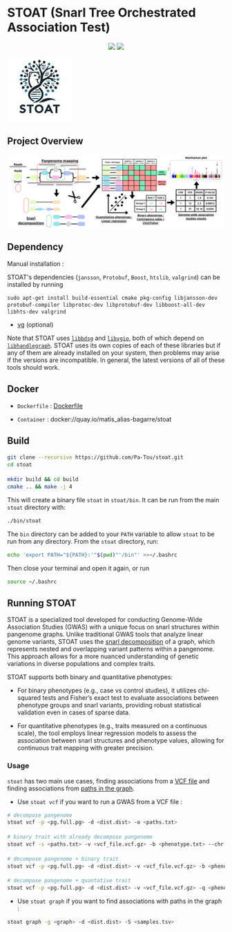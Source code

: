 # STOAT (Snarl Tree Orchestrated Association Test)

<p align="center">
    <a href="https://isocpp.org/"><img src="https://img.shields.io/badge/C++-17-blue.svg"></a>
    <a href="https://github.com/vgteam/libbdsg/releases/tag/v0.3"><img src="https://img.shields.io/badge/bdsg-0.3-green.svg"></a>
</p>

<img src="pictures/logo.png" width="150">

## Project Overview

<img src="pictures/stoat_rep.png">


## Dependency

Manual installation : 

STOAT's dependencies (`jansson`, `Protobuf`, `Boost`, `htslib`, `valgrind`) can be installed by running

```
sudo apt-get install build-essential cmake pkg-config libjansson-dev protobuf-compiler libprotoc-dev libprotobuf-dev libboost-all-dev libhts-dev valgrind
```

- [vg](https://github.com/vgteam/vg) (optional)

Note that STOAT uses [`libbdsg`](https://github.com/vgteam/libbdsg) and [`libvgio`](https://github.com/vgteam/libvgio), both of which depend on [`libhandlegraph`](https://github.com/vgteam/libhandlegraph).
STOAT uses its own copies of each of these libraries but if any of them are already installed on your system, then problems may arise if the versions are incompatible.
In general, the latest versions of all of these tools should work.

## Docker

- `Dockerfile` : [Dockerfile](https://github.com/Pa-Tou/stoat/blob/main/Dockerfile)

- `Container` : docker://quay.io/matis_alias-bagarre/stoat

## Build

```bash
git clone --recursive https://github.com/Pa-Tou/stoat.git
cd stoat

mkdir build && cd build
cmake .. && make -j 4
```

This will create a binary file `stoat` in `stoat/bin`. 
It can be run from the main `stoat` directory with:

```bash
./bin/stoat
```

The `bin` directory can be added to your `PATH` variable to allow `stoat` to be run from any directory.
From the `stoat` directory, run:

```bash
echo 'export PATH="${PATH}:'"$(pwd)"'/bin"' >>~/.bashrc
```

Then close your terminal and open it again, or run

```bash
source ~/.bashrc
```

## Running STOAT

STOAT is a specialized tool developed for conducting Genome-Wide Association Studies (GWAS) with a unique focus on snarl structures within pangenome graphs. Unlike traditional GWAS tools that analyze linear genome variants, STOAT uses the [snarl decomposition](https://github.com/vgteam/vg/wiki/Snarls-and-chains) of a graph, which represents nested and overlapping variant patterns within a pangenome. This approach allows for a more nuanced understanding of genetic variations in diverse populations and complex traits.

STOAT supports both binary and quantitative phenotypes:

- For binary phenotypes (e.g., case vs control studies), it utilizes chi-squared tests and Fisher’s exact test to evaluate associations between phenotype groups and snarl variants, providing robust statistical validation even in cases of sparse data.

- For quantitative phenotypes (e.g., traits measured on a continuous scale), the tool employs linear regression models to assess the association between snarl structures and phenotype values, allowing for continuous trait mapping with greater precision.

### Usage
  
`stoat` has two main use cases, finding associations from a [VCF file](https://github.com/Pa-Tou/stoat/wiki/stoat-vcf) and finding associations from [paths in the graph](https://github.com/Pa-Tou/stoat/wiki/stoat-graph).

- Use `stoat vcf` if you want to run a GWAS from a VCF file : 

```bash
# decompose pangenome
stoat vcf -p <pg.full.pg> -d <dist.dist> -o <paths.txt>

# binary trait with already decompose pangenome
stoat vcf -s <paths.txt> -v <vcf_file.vcf.gz> -b <phenotype.txt> --chr <ref.tsv> -o output

# decompose pangenome + binary trait
stoat vcf -p <pg.full.pg> -d <dist.dist> -v <vcf_file.vcf.gz> -b <phenotype.txt> --chr <ref.tsv> -o output

# decompose pangenome + quantative trait
stoat vcf -p <pg.full.pg> -d <dist.dist> -v <vcf_file.vcf.gz> -q <phenotype.txt> --chr <ref.tsv> -o output
```


- Use `stoat graph` if you want to find associations with paths in the graph : 

```bash
stoat graph -g <graph> -d <dist.dist> -S <samples.tsv>
```
